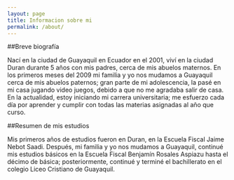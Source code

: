 ```yaml
---
layout: page
title: Informacion sobre mi
permalink: /about/
---
```


##Breve biografía

Nací en la ciudad de Guayaquil en Ecuador en el 2001, viví en la ciudad Duran durante 5 años con mis padres, cerca de mis abuelos maternos. En los primeros meses del 2009 mi familia y yo nos mudamos a Guayaquil cerca de mis abuelos paternos; gran parte de mi adolescencia, la pasé en mi casa jugando video juegos, debido a que no me agradaba salir de casa.
En la actualidad, estoy iniciando mi carrera universitaria; me esfuerzo cada día por aprender y cumplir con todas las materias asignadas al año que curso.

##Resumen de mis estudios

Mis primeros años de estudios fueron en Duran, en la Escuela Fiscal Jaime Nebot Saadi. Después, mi familia y yo nos mudamos a Guayaquil, continué mis estudios básicos en la Escuela Fiscal Benjamín Rosales Aspiazu hasta el décimo de básica; posteriormente, continué y terminé el bachillerato en el colegio Liceo Cristiano de Guayaquil.

